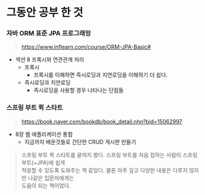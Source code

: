 # 그동안 공부 한 것

### 자바 ORM 표준 JPA 프로그래밍
> https://www.inflearn.com/course/ORM-JPA-Basic#

- 섹션 8 프록시와 연관관계 처리
    - 프록시
        - 프록시를 이해하면 즉시로딩과 지연로딩을 이해하기 더 쉽다.
    - 즉시로딩과 지연로딩
        - 즉시로딩을 사용할 경우 나타나는 단점들

### 스프링 부트 퀵 스타트
> https://book.naver.com/bookdb/book_detail.nhn?bid=15062997

- 8장 웹 애플리케이션 통합
    - 지금까지 배운것들로 간단한 CRUD 게시판 만들기

> 스프링 부트 퀵 스타트를 끝까지 봤다. 스프링 부트를 처음 접하는 사람이 스프링 부트(+JPA)에 쉽게 <br>적응할 수 있도록 도와주는 책 같았다. 물론 아주 깊고 다양한 내용은 다루지 않지만 나같은 입문자에게는<br> 도움이 되는 책이었다.

